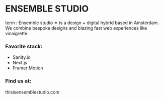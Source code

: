 # ENSEMBLE STUDIO

term
: Ensemble studio ⚭ is a design + digital hybrid based in Amsterdam. 
We combine bespoke designs and blazing fast web experiences like vinaigrette.

### Favorite stack:
- Sanity.io
- Next.js
- Framer Motion

### Find us at:
thisisensemblestudio.com



